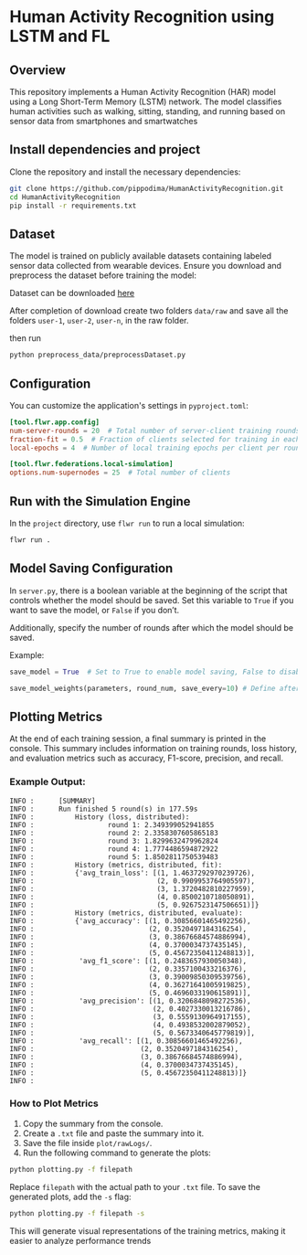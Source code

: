 # Human Activity Recognition using LSTM and FL

## Overview
This repository implements a Human Activity Recognition (HAR) model using a Long Short-Term Memory (LSTM) network. The model classifies human activities such as walking, sitting, standing, and running based on sensor data from smartphones and smartwatches

## Install dependencies and project
Clone the repository and install the necessary dependencies:
```bash
git clone https://github.com/pippodima/HumanActivityRecognition.git
cd HumanActivityRecognition
pip install -r requirements.txt
```

## Dataset
The model is trained on publicly available datasets containing labeled sensor data collected from wearable devices.
Ensure you download and preprocess the dataset before training the model:

Dataset can be downloaded [here]((https://dataverse.unimi.it/dataset.xhtml?persistentId=doi:10.13130/RD_UNIMI/QECFKA)) 

After completion of download create two folders `data/raw` and save all the folders `user-1`,
`user-2`, `user-n`, in the raw folder.

then run 
```bash
python preprocess_data/preprocessDataset.py
```

## Configuration  

You can customize the application's settings in `pyproject.toml`:  

```toml
[tool.flwr.app.config]
num-server-rounds = 20  # Total number of server-client training rounds
fraction-fit = 0.5  # Fraction of clients selected for training in each round
local-epochs = 4  # Number of local training epochs per client per round

[tool.flwr.federations.local-simulation]
options.num-supernodes = 25  # Total number of clients
```
## Run with the Simulation Engine

In the `project` directory, use `flwr run` to run a local simulation:

```bash
flwr run .
```

## Model Saving Configuration  

In `server.py`, there is a boolean variable at the beginning of the script that controls whether the model should be saved. Set this variable to `True` if you want to save the model, or `False` if you don’t.  

Additionally, specify the number of rounds after which the model should be saved.  

Example:  
```python
save_model = True  # Set to True to enable model saving, False to disable

save_model_weights(parameters, round_num, save_every=10) # Define after how many rounds the model should be saved
```

## Plotting Metrics  

At the end of each training session, a final summary is printed in the console. This summary includes information on training rounds, loss history, and evaluation metrics such as accuracy, F1-score, precision, and recall.  

### Example Output:  


```
INFO :      [SUMMARY]
INFO :      Run finished 5 round(s) in 177.59s
INFO :          History (loss, distributed):
INFO :                  round 1: 2.349399052941855
INFO :                  round 2: 2.3358307605865183
INFO :                  round 3: 1.8299632479962824
INFO :                  round 4: 1.7774486594872922
INFO :                  round 5: 1.8502811750539483
INFO :          History (metrics, distributed, fit):
INFO :          {'avg_train_loss': [(1, 1.4637292970239726),
INFO :                              (2, 0.9909953764905597),
INFO :                              (3, 1.3720482810227959),
INFO :                              (4, 0.8500210718050891),
INFO :                              (5, 0.9267523147506651)]}
INFO :          History (metrics, distributed, evaluate):
INFO :          {'avg_accuracy': [(1, 0.30856601465492256),
INFO :                            (2, 0.3520497184316254),
INFO :                            (3, 0.38676684574886994),
INFO :                            (4, 0.3700034737435145),
INFO :                            (5, 0.45672350411248813)],
INFO :           'avg_f1_score': [(1, 0.2483657930050348),
INFO :                            (2, 0.3357100433216376),
INFO :                            (3, 0.39009850309539756),
INFO :                            (4, 0.36271641005919825),
INFO :                            (5, 0.4696033190615891)],
INFO :           'avg_precision': [(1, 0.3206848098272536),
INFO :                             (2, 0.4027330013216786),
INFO :                             (3, 0.5559130964917155),
INFO :                             (4, 0.4938532002879052),
INFO :                             (5, 0.5673340645779819)],
INFO :           'avg_recall': [(1, 0.30856601465492256),
INFO :                          (2, 0.3520497184316254),
INFO :                          (3, 0.38676684574886994),
INFO :                          (4, 0.3700034737435145),
INFO :                          (5, 0.45672350411248813)]}
INFO :      
```


### How to Plot Metrics  
1. Copy the summary from the console.  
2. Create a `.txt` file and paste the summary into it.  
3. Save the file inside `plot/rawLogs/`.  
4. Run the following command to generate the plots:  

```sh
python plotting.py -f filepath
```
Replace `filepath` with the actual path to your `.txt` file.
To save the generated plots, add the `-s` flag:

``` sh
python plotting.py -f filepath -s
```

This will generate visual representations of the training metrics, making it easier to analyze performance trends